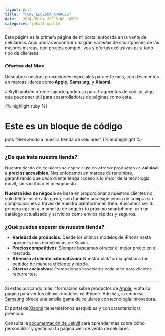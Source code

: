 ```yaml
---
layout: post
title:  "PEA2_LEDESMA_CHARLES"
date:   2024-09-04 20:16:08 -0500
categories: jekyll update
---
```


Esta página es la primera página de mi portal enfocada en la venta de celularess. Aquí podrás encontrar una gran variedad de smartphones de las mejores marcas, con precios competitivos y ofertas exclusivas para todo tipo de clientess.

### Ofertas del Mes

Descubre nuestras promociones especiales para este mes, con descuentos en marcas líderes como **Apple**, **Samsung**, y **Xiaomi**.

Jekyll también ofrece soporte poderoso para fragmentos de código, algo que puede ser útil para desarrolladores de páginas como esta.

{% highlight ruby %}
# Este es un bloque de código
puts "Bienvenido a nuestra tienda de celulares"
{% endhighlight %}

---

### ¿De qué trata nuestra tienda?

Nuestra tienda de celulares se especializa en ofrecer productos de **calidad** a **precios accesibles**. Nos enfocamos en marcas de renombre, garantizando que cada cliente tenga acceso a lo mejor de la tecnología móvil, sin sacrificar el presupuesto.

**Nuestra idea de negocio** se basa en proporcionar a nuestros clientes no solo teléfonos de alta gama, sino también una experiencia de compra sin complicaciones a través de nuestra plataforma en línea. Buscamos ser tu primera opción al momento de adquirir tu próximo smartphone, con un catálogo actualizado y servicios como envíos rápidos y seguros.

### ¿Qué puedes esperar de nuestra tienda?
- **Variedad de productos**: Desde los últimos modelos de iPhone hasta opciones más económicas de Xiaomi.
- **Precios competitivos**: Siempre buscamos ofrecer el mejor precio en el mercado.
- **Atención al cliente automatizada**: Nuestra plataforma gestiona tus pedidos de manera eficiente y rápida.
- **Ofertas exclusivas**: Promociones especiales cada mes para clientes recurrentes.

---

Si estás buscando más información sobre productos de [Apple][ref01], visita su página para ver los últimos modelos de iPhone. Además, la empresa [Samsung][ref02] ofrece una amplia gama de celulares con tecnología innovadora.

El portal de [Xiaomi][ref03] tiene teléfonos asequibles y con características premium.

Consulta la [documentación de Jekyll][jekyll-docs] para aprender más sobre cómo personalizar y gestionar tu página web de venta de celulares.

[ref01]: https://www.apple.com/
[ref02]: https://www.samsung.com/
[ref03]: https://www.mi.com/
[jekyll-docs]: https://jekyllrb.com/docs/
[jekyll-gh]:   https://github.com/jekyll/jekyll
[jekyll-talk]: https://talk.jekyllrb.com/